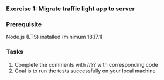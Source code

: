 ### Exercise 1: Migrate traffic light app to server
###  Prerequisite
Node.js (LTS) installed (minimum 18.17.1)
### Tasks
1. Complete the comments with //?? with corresponding code
2. Goal is to run the tests successfully on your local machine
